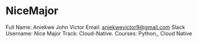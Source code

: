 # NiceMajor
Full Name: Aniekwe John Victor
Email: aniekwevictor9@gmail.com
Slack Username: Nice Major
Track: Cloud-Native. 
Courses: Python,, Cloud Native
